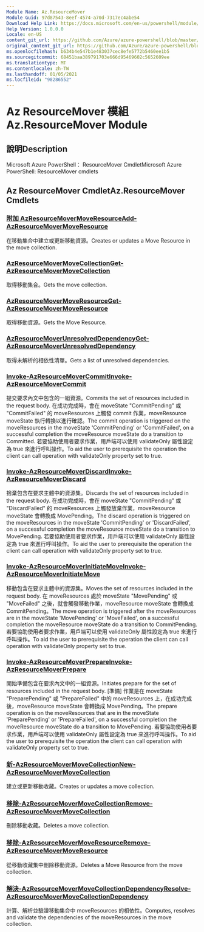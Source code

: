 ```yaml
---
Module Name: Az.ResourceMover
Module Guid: 97d87543-8eef-4574-a70d-7317ec4abe54
Download Help Link: https://docs.microsoft.com/en-us/powershell/module/az.resourcemover
Help Version: 1.0.0.0
Locale: en-US
content_git_url: https://github.com/Azure/azure-powershell/blob/master/src/ResourceMover/help/Az.ResourceMover.md
original_content_git_url: https://github.com/Azure/azure-powershell/blob/master/src/ResourceMover/help/Az.ResourceMover.md
ms.openlocfilehash: b634b4e547b1e483037cec8efe5772b5460ee1b5
ms.sourcegitcommit: 68451baa389791703e666d95469602c5652609ee
ms.translationtype: MT
ms.contentlocale: zh-TW
ms.lasthandoff: 01/05/2021
ms.locfileid: "98286552"
---
```

# <span data-ttu-id="78e10-101">Az ResourceMover 模組</span><span class="sxs-lookup"><span data-stu-id="78e10-101">Az.ResourceMover Module</span></span>
## <span data-ttu-id="78e10-102">說明</span><span class="sxs-lookup"><span data-stu-id="78e10-102">Description</span></span>
<span data-ttu-id="78e10-103">Microsoft Azure PowerShell： ResourceMover Cmdlet</span><span class="sxs-lookup"><span data-stu-id="78e10-103">Microsoft Azure PowerShell: ResourceMover cmdlets</span></span>

## <span data-ttu-id="78e10-104">Az ResourceMover Cmdlet</span><span class="sxs-lookup"><span data-stu-id="78e10-104">Az.ResourceMover Cmdlets</span></span>
### [<span data-ttu-id="78e10-105">附加 AzResourceMoverMoveResource</span><span class="sxs-lookup"><span data-stu-id="78e10-105">Add-AzResourceMoverMoveResource</span></span>](Add-AzResourceMoverMoveResource.md)
<span data-ttu-id="78e10-106">在移動集合中建立或更新移動資源。</span><span class="sxs-lookup"><span data-stu-id="78e10-106">Creates or updates a Move Resource in the move collection.</span></span>

### [<span data-ttu-id="78e10-107">AzResourceMoverMoveCollection</span><span class="sxs-lookup"><span data-stu-id="78e10-107">Get-AzResourceMoverMoveCollection</span></span>](Get-AzResourceMoverMoveCollection.md)
<span data-ttu-id="78e10-108">取得移動集合。</span><span class="sxs-lookup"><span data-stu-id="78e10-108">Gets the move collection.</span></span>

### [<span data-ttu-id="78e10-109">AzResourceMoverMoveResource</span><span class="sxs-lookup"><span data-stu-id="78e10-109">Get-AzResourceMoverMoveResource</span></span>](Get-AzResourceMoverMoveResource.md)
<span data-ttu-id="78e10-110">取得移動資源。</span><span class="sxs-lookup"><span data-stu-id="78e10-110">Gets the Move Resource.</span></span>

### [<span data-ttu-id="78e10-111">AzResourceMoverUnresolvedDependency</span><span class="sxs-lookup"><span data-stu-id="78e10-111">Get-AzResourceMoverUnresolvedDependency</span></span>](Get-AzResourceMoverUnresolvedDependency.md)
<span data-ttu-id="78e10-112">取得未解析的相依性清單。</span><span class="sxs-lookup"><span data-stu-id="78e10-112">Gets a list of unresolved dependencies.</span></span>

### [<span data-ttu-id="78e10-113">Invoke-AzResourceMoverCommit</span><span class="sxs-lookup"><span data-stu-id="78e10-113">Invoke-AzResourceMoverCommit</span></span>](Invoke-AzResourceMoverCommit.md)
<span data-ttu-id="78e10-114">提交要求內文中包含的一組資源。</span><span class="sxs-lookup"><span data-stu-id="78e10-114">Commits the set of resources included in the request body.</span></span>
<span data-ttu-id="78e10-115">在成功完成時，會在 moveState "CommitPending" 或 "CommitFailed" 的 moveResources 上觸發 commit 作業，moveResource moveState 執行轉換以進行確認。</span><span class="sxs-lookup"><span data-stu-id="78e10-115">The commit operation is triggered on the moveResources in the moveState 'CommitPending' or 'CommitFailed', on a successful completion the moveResource moveState do a transition to Committed.</span></span>
<span data-ttu-id="78e10-116">若要協助使用者要求作業，用戶端可以使用 validateOnly 屬性設定為 true 來進行呼叫操作。</span><span class="sxs-lookup"><span data-stu-id="78e10-116">To aid the user to prerequisite the operation the client can call operation with validateOnly property set to true.</span></span>

### [<span data-ttu-id="78e10-117">Invoke-AzResourceMoverDiscard</span><span class="sxs-lookup"><span data-stu-id="78e10-117">Invoke-AzResourceMoverDiscard</span></span>](Invoke-AzResourceMoverDiscard.md)
<span data-ttu-id="78e10-118">捨棄包含在要求主體中的資源集。</span><span class="sxs-lookup"><span data-stu-id="78e10-118">Discards the set of resources included in the request body.</span></span>
<span data-ttu-id="78e10-119">在成功完成時，會在 moveState "CommitPending" 或 "DiscardFailed" 的 moveResources 上觸發放棄作業，moveResource moveState 會轉換成 MovePending。</span><span class="sxs-lookup"><span data-stu-id="78e10-119">The discard operation is triggered on the moveResources in the moveState 'CommitPending' or 'DiscardFailed', on a successful completion the moveResource moveState do a transition to MovePending.</span></span>
<span data-ttu-id="78e10-120">若要協助使用者要求作業，用戶端可以使用 validateOnly 屬性設定為 true 來進行呼叫操作。</span><span class="sxs-lookup"><span data-stu-id="78e10-120">To aid the user to prerequisite the operation the client can call operation with validateOnly property set to true.</span></span>

### [<span data-ttu-id="78e10-121">Invoke-AzResourceMoverInitiateMove</span><span class="sxs-lookup"><span data-stu-id="78e10-121">Invoke-AzResourceMoverInitiateMove</span></span>](Invoke-AzResourceMoverInitiateMove.md)
<span data-ttu-id="78e10-122">移動包含在要求主體中的資源集。</span><span class="sxs-lookup"><span data-stu-id="78e10-122">Moves the set of resources included in the request body.</span></span>
<span data-ttu-id="78e10-123">在 moveResources 處於 moveState "MovePending" 或 "MoveFailed" 之後，就會觸發移動作業，moveResource moveState 會轉換成 CommitPending。</span><span class="sxs-lookup"><span data-stu-id="78e10-123">The move operation is triggered after the moveResources are in the moveState 'MovePending' or 'MoveFailed', on a successful completion the moveResource moveState do a transition to CommitPending.</span></span>
<span data-ttu-id="78e10-124">若要協助使用者要求作業，用戶端可以使用 validateOnly 屬性設定為 true 來進行呼叫操作。</span><span class="sxs-lookup"><span data-stu-id="78e10-124">To aid the user to prerequisite the operation the client can call operation with validateOnly property set to true.</span></span>

### [<span data-ttu-id="78e10-125">Invoke-AzResourceMoverPrepare</span><span class="sxs-lookup"><span data-stu-id="78e10-125">Invoke-AzResourceMoverPrepare</span></span>](Invoke-AzResourceMoverPrepare.md)
<span data-ttu-id="78e10-126">開始準備包含在要求內文中的一組資源。</span><span class="sxs-lookup"><span data-stu-id="78e10-126">Initiates prepare for the set of resources included in the request body.</span></span>
<span data-ttu-id="78e10-127">[準備] 作業是在 moveState "PreparePending" 或 "PrepareFailed" 中的 moveResources 上，在成功完成後，moveResource moveState 會轉換成 MovePending。</span><span class="sxs-lookup"><span data-stu-id="78e10-127">The prepare operation is on the moveResources that are in the moveState 'PreparePending' or 'PrepareFailed', on a successful completion the moveResource moveState do a transition to MovePending.</span></span>
<span data-ttu-id="78e10-128">若要協助使用者要求作業，用戶端可以使用 validateOnly 屬性設定為 true 來進行呼叫操作。</span><span class="sxs-lookup"><span data-stu-id="78e10-128">To aid the user to prerequisite the operation the client can call operation with validateOnly property set to true.</span></span>

### [<span data-ttu-id="78e10-129">新-AzResourceMoverMoveCollection</span><span class="sxs-lookup"><span data-stu-id="78e10-129">New-AzResourceMoverMoveCollection</span></span>](New-AzResourceMoverMoveCollection.md)
<span data-ttu-id="78e10-130">建立或更新移動收藏。</span><span class="sxs-lookup"><span data-stu-id="78e10-130">Creates or updates a move collection.</span></span>

### [<span data-ttu-id="78e10-131">移除-AzResourceMoverMoveCollection</span><span class="sxs-lookup"><span data-stu-id="78e10-131">Remove-AzResourceMoverMoveCollection</span></span>](Remove-AzResourceMoverMoveCollection.md)
<span data-ttu-id="78e10-132">刪除移動收藏。</span><span class="sxs-lookup"><span data-stu-id="78e10-132">Deletes a move collection.</span></span>

### [<span data-ttu-id="78e10-133">移除-AzResourceMoverMoveResource</span><span class="sxs-lookup"><span data-stu-id="78e10-133">Remove-AzResourceMoverMoveResource</span></span>](Remove-AzResourceMoverMoveResource.md)
<span data-ttu-id="78e10-134">從移動收藏集中刪除移動資源。</span><span class="sxs-lookup"><span data-stu-id="78e10-134">Deletes a Move Resource from the move collection.</span></span>

### [<span data-ttu-id="78e10-135">解決-AzResourceMoverMoveCollectionDependency</span><span class="sxs-lookup"><span data-stu-id="78e10-135">Resolve-AzResourceMoverMoveCollectionDependency</span></span>](Resolve-AzResourceMoverMoveCollectionDependency.md)
<span data-ttu-id="78e10-136">計算、解析並驗證移動集合中 moveResources 的相依性。</span><span class="sxs-lookup"><span data-stu-id="78e10-136">Computes, resolves and validate the dependencies of the moveResources in the move collection.</span></span>

